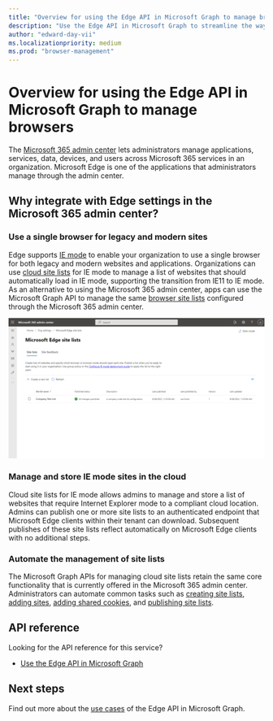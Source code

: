 ```yaml
---
title: "Overview for using the Edge API in Microsoft Graph to manage browsers"
description: "Use the Edge API in Microsoft Graph to streamline the way you manage cloud site lists."
author: "edward-day-vii"
ms.localizationpriority: medium
ms.prod: "browser-management"
---
```


# Overview for using the Edge API in Microsoft Graph to manage browsers

The [Microsoft 365 admin center](https://admin.microsoft.com/) lets administrators manage applications, services, data, devices, and users across Microsoft 365 services in an organization. Microsoft Edge is one of the applications that administrators manage through the admin center.

## Why integrate with Edge settings in the Microsoft 365 admin center?

### Use a single browser for legacy and modern sites

Edge supports [IE mode](/deployedge/edge-ie-mode) to enable your organization to use a single browser for both legacy and modern websites and applications. Organizations can use [cloud site lists](/deployedge/edge-ie-mode-cloud-site-list-mgmt#overview) for IE mode to manage a list of websites that should automatically load in IE mode, supporting the transition from IE11 to IE mode. As an alternative to using the Microsoft 365 admin center, apps can use the Microsoft Graph API to manage the same [browser site lists](/graph/api/resources/browsersitelist) configured through the Microsoft 365 admin center.

![Screenshot of the Microsoft Edge site lists page in the Microsoft 365 admin center.](./images/edge-site-lists.png)

### Manage and store IE mode sites in the cloud

Cloud site lists for IE mode allows admins to manage and store a list of websites that require Internet Explorer mode to a compliant cloud location. Admins can publish one or more site lists to an authenticated endpoint that Microsoft Edge clients within their tenant can download. Subsequent publishes of these site lists reflect automatically on Microsoft Edge clients with no additional steps.

### Automate the management of site lists

The Microsoft Graph APIs for managing cloud site lists retain the same core functionality that is currently offered in the Microsoft 365 admin center. Administrators can automate common tasks such as [creating site lists](/graph/api/internetexplorermode-post-sitelists), [adding sites](/graph/api/browsersitelist-post-sites), [adding shared cookies](/graph/api/browsersitelist-post-sharedcookies), and [publishing site lists](/graph/api/browsersitelist-publish).

## API reference

Looking for the API reference for this service?

- [Use the Edge API in Microsoft Graph](/graph/api/resources/browser-edge-api-overview)

## Next steps

Find out more about the [use cases](/graph/api/resources/browser-edge-api-overview#common-use-cases) of the Edge API in Microsoft Graph.
